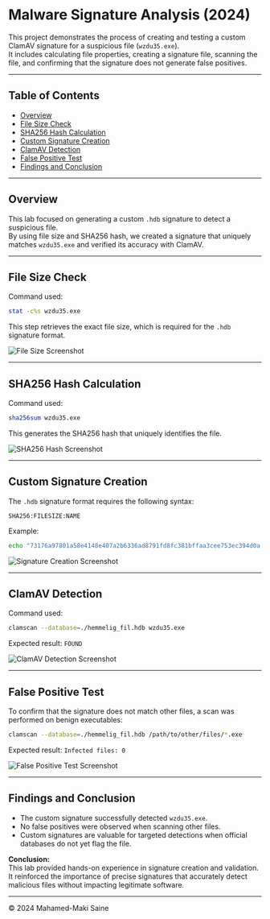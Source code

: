 # Malware Signature Analysis (2024)

This project demonstrates the process of creating and testing a custom ClamAV signature for a suspicious file (`wzdu35.exe`).  
It includes calculating file properties, creating a signature file, scanning the file, and confirming that the signature does not generate false positives.

---

## Table of Contents

- [Overview](#overview)
- [File Size Check](#file-size-check)
- [SHA256 Hash Calculation](#sha256-hash-calculation)
- [Custom Signature Creation](#custom-signature-creation)
- [ClamAV Detection](#clamav-detection)
- [False Positive Test](#false-positive-test)
- [Findings and Conclusion](#findings-and-conclusion)

---

## Overview

This lab focused on generating a custom `.hdb` signature to detect a suspicious file.  
By using file size and SHA256 hash, we created a signature that uniquely matches `wzdu35.exe` and verified its accuracy with ClamAV.

---

## File Size Check

Command used:

```bash
stat -c%s wzdu35.exe
```

This step retrieves the exact file size, which is required for the `.hdb` signature format.

![File Size Screenshot](screenshots/stat_file_size_wzdu35.png)

---

## SHA256 Hash Calculation

Command used:

```bash
sha256sum wzdu35.exe
```

This generates the SHA256 hash that uniquely identifies the file.

![SHA256 Hash Screenshot](screenshots/sha256sum_wzdu35.png)

---

## Custom Signature Creation

The `.hdb` signature format requires the following syntax:

```
SHA256:FILESIZE:NAME
```

Example:

```bash
echo "73176a97801a58e4148e407a2b6336ad8791fd8fc381bffaa3cee753ec394d0a:21613504:WZDU35" > hemmelig_fil.hdb
```

![Signature Creation Screenshot](screenshots/create_signature_file.png)

---

## ClamAV Detection

Command used:

```bash
clamscan --database=./hemmelig_fil.hdb wzdu35.exe
```

Expected result: `FOUND`

![ClamAV Detection Screenshot](screenshots/clamscan_wzdu35_result.png)

---

## False Positive Test

To confirm that the signature does not match other files, a scan was performed on benign executables:

```bash
clamscan --database=./hemmelig_fil.hdb /path/to/other/files/*.exe
```

Expected result: `Infected files: 0`

![False Positive Test Screenshot](screenshots/clamscan_false_positive_test.png)

---

## Findings and Conclusion

- The custom signature successfully detected `wzdu35.exe`.
- No false positives were observed when scanning other files.
- Custom signatures are valuable for targeted detections when official databases do not yet flag the file.

**Conclusion:**  
This lab provided hands-on experience in signature creation and validation.  
It reinforced the importance of precise signatures that accurately detect malicious files without impacting legitimate software.

---

© 2024 Mahamed-Maki Saine
